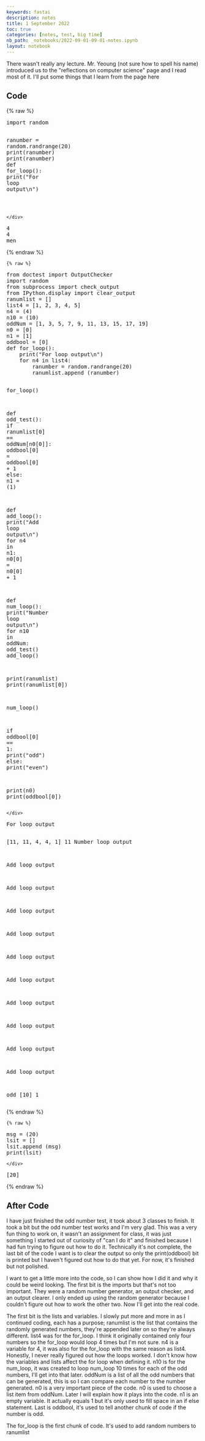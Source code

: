 ```yaml
---
keywords: fastai
description: notes
title: 1 September 2022
toc: true 
categories: [notes, test, big time]
nb_path: _notebooks/2022-09-01-09-01-notes.ipynb
layout: notebook
---
```


<!--
#################################################
### THIS FILE WAS AUTOGENERATED! DO NOT EDIT! ###
#################################################
# file to edit: _notebooks/2022-09-01-09-01-notes.ipynb
-->

<div class="container" id="notebook-container">
        
<div class="cell border-box-sizing text_cell rendered"><div class="inner_cell">
<div class="text_cell_render border-box-sizing rendered_html">
<p>There wasn't really any lecture. Mr. Yeoung (not sure how to spell his name) introduced us to the "reflections on computer science" page and I read most of it. I'll put some things that I learn from the page here</p>

</div>
</div>
</div>
<div class="cell border-box-sizing text_cell rendered"><div class="inner_cell">
<div class="text_cell_render border-box-sizing rendered_html">
<h2 id="Code">Code<a class="anchor-link" href="#Code"> </a></h2>
</div>
</div>
</div>
    {% raw %}
    
<div class="cell border-box-sizing code_cell rendered">
<div class="input">

<div class="inner_cell">
    <div class="input_area">
<div class=" highlight hl-ipython3"><pre><span></span><span class="kn">import</span> <span class="nn">random</span>

<span class="n">ranumber</span> <span class="o">=</span> <span class="n">random</span><span class="o">.</span><span class="n">randrange</span><span class="p">(</span><span class="mi">20</span><span class="p">)</span>
<span class="nb">print</span><span class="p">(</span><span class="n">ranumber</span><span class="p">)</span>
<span class="nb">print</span><span class="p">(</span><span class="n">ranumber</span><span class="p">)</span>
<span class="k">def</span> <span class="nf">for_loop</span><span class="p">():</span>
    <span class="nb">print</span><span class="p">(</span><span class="s2">&quot;For loop output</span><span class="se">\n</span><span class="s2">&quot;</span><span class="p">)</span>
    
</pre></div>

    </div>
</div>
</div>

<div class="output_wrapper">
<div class="output">

<div class="output_area">

<div class="output_subarea output_stream output_stdout output_text">
<pre>4
4
men
</pre>
</div>
</div>

</div>
</div>

</div>
    {% endraw %}

    {% raw %}
    
<div class="cell border-box-sizing code_cell rendered">
<div class="input">

<div class="inner_cell">
    <div class="input_area">
<div class=" highlight hl-ipython3"><pre><span></span><span class="kn">from</span> <span class="nn">doctest</span> <span class="kn">import</span> <span class="n">OutputChecker</span>
<span class="kn">import</span> <span class="nn">random</span>
<span class="kn">from</span> <span class="nn">subprocess</span> <span class="kn">import</span> <span class="n">check_output</span>
<span class="kn">from</span> <span class="nn">IPython.display</span> <span class="kn">import</span> <span class="n">clear_output</span>
<span class="n">ranumlist</span> <span class="o">=</span> <span class="p">[]</span>
<span class="n">list4</span> <span class="o">=</span> <span class="p">[</span><span class="mi">1</span><span class="p">,</span> <span class="mi">2</span><span class="p">,</span> <span class="mi">3</span><span class="p">,</span> <span class="mi">4</span><span class="p">,</span> <span class="mi">5</span><span class="p">]</span>
<span class="n">n4</span> <span class="o">=</span> <span class="p">(</span><span class="mi">4</span><span class="p">)</span>
<span class="n">n10</span> <span class="o">=</span> <span class="p">(</span><span class="mi">10</span><span class="p">)</span>
<span class="n">oddNum</span> <span class="o">=</span> <span class="p">[</span><span class="mi">1</span><span class="p">,</span> <span class="mi">3</span><span class="p">,</span> <span class="mi">5</span><span class="p">,</span> <span class="mi">7</span><span class="p">,</span> <span class="mi">9</span><span class="p">,</span> <span class="mi">11</span><span class="p">,</span> <span class="mi">13</span><span class="p">,</span> <span class="mi">15</span><span class="p">,</span> <span class="mi">17</span><span class="p">,</span> <span class="mi">19</span><span class="p">]</span>
<span class="n">n0</span> <span class="o">=</span> <span class="p">[</span><span class="mi">0</span><span class="p">]</span>
<span class="n">n1</span> <span class="o">=</span> <span class="p">[</span><span class="mi">1</span><span class="p">]</span>
<span class="n">oddbool</span> <span class="o">=</span> <span class="p">[</span><span class="mi">0</span><span class="p">]</span>
<span class="k">def</span> <span class="nf">for_loop</span><span class="p">():</span>
    <span class="nb">print</span><span class="p">(</span><span class="s2">&quot;For loop output</span><span class="se">\n</span><span class="s2">&quot;</span><span class="p">)</span>
    <span class="k">for</span> <span class="n">n4</span> <span class="ow">in</span> <span class="n">list4</span><span class="p">:</span>
        <span class="n">ranumber</span> <span class="o">=</span> <span class="n">random</span><span class="o">.</span><span class="n">randrange</span><span class="p">(</span><span class="mi">20</span><span class="p">)</span>
        <span class="n">ranumlist</span><span class="o">.</span><span class="n">append</span> <span class="p">(</span><span class="n">ranumber</span><span class="p">)</span>

<span class="n">for_loop</span><span class="p">()</span>

<span class="k">def</span> <span class="nf">odd_test</span><span class="p">():</span>
    <span class="k">if</span> <span class="n">ranumlist</span><span class="p">[</span><span class="mi">0</span><span class="p">]</span> <span class="o">==</span> <span class="n">oddNum</span><span class="p">[</span><span class="n">n0</span><span class="p">[</span><span class="mi">0</span><span class="p">]]:</span>
        <span class="n">oddbool</span><span class="p">[</span><span class="mi">0</span><span class="p">]</span> <span class="o">=</span> <span class="n">oddbool</span><span class="p">[</span><span class="mi">0</span><span class="p">]</span> <span class="o">+</span> <span class="mi">1</span>
    <span class="k">else</span><span class="p">:</span>
        <span class="n">n1</span> <span class="o">=</span> <span class="p">(</span><span class="mi">1</span><span class="p">)</span>

<span class="k">def</span> <span class="nf">add_loop</span><span class="p">():</span>
    <span class="nb">print</span><span class="p">(</span><span class="s2">&quot;Add loop output</span><span class="se">\n</span><span class="s2">&quot;</span><span class="p">)</span>
    <span class="k">for</span> <span class="n">n4</span> <span class="ow">in</span> <span class="n">n1</span><span class="p">:</span>
        <span class="n">n0</span><span class="p">[</span><span class="mi">0</span><span class="p">]</span> <span class="o">=</span> <span class="n">n0</span><span class="p">[</span><span class="mi">0</span><span class="p">]</span> <span class="o">+</span> <span class="mi">1</span>

<span class="k">def</span> <span class="nf">num_loop</span><span class="p">():</span>
    <span class="nb">print</span><span class="p">(</span><span class="s2">&quot;Number loop output</span><span class="se">\n</span><span class="s2">&quot;</span><span class="p">)</span>
    <span class="k">for</span> <span class="n">n10</span> <span class="ow">in</span> <span class="n">oddNum</span><span class="p">:</span>
        <span class="n">odd_test</span><span class="p">()</span>
        <span class="n">add_loop</span><span class="p">()</span>
        
<span class="nb">print</span><span class="p">(</span><span class="n">ranumlist</span><span class="p">)</span>
<span class="nb">print</span><span class="p">(</span><span class="n">ranumlist</span><span class="p">[</span><span class="mi">0</span><span class="p">])</span>

<span class="n">num_loop</span><span class="p">()</span>

<span class="k">if</span> <span class="n">oddbool</span><span class="p">[</span><span class="mi">0</span><span class="p">]</span> <span class="o">==</span> <span class="mi">1</span><span class="p">:</span>
    <span class="nb">print</span><span class="p">(</span><span class="s2">&quot;odd&quot;</span><span class="p">)</span>
<span class="k">else</span><span class="p">:</span>
    <span class="nb">print</span><span class="p">(</span><span class="s2">&quot;even&quot;</span><span class="p">)</span>
    
<span class="nb">print</span><span class="p">(</span><span class="n">n0</span><span class="p">)</span>
<span class="nb">print</span><span class="p">(</span><span class="n">oddbool</span><span class="p">[</span><span class="mi">0</span><span class="p">])</span>
</pre></div>

    </div>
</div>
</div>

<div class="output_wrapper">
<div class="output">

<div class="output_area">

<div class="output_subarea output_stream output_stdout output_text">
<pre>For loop output

[11, 11, 4, 4, 1]
11
Number loop output

Add loop output

Add loop output

Add loop output

Add loop output

Add loop output

Add loop output

Add loop output

Add loop output

Add loop output

Add loop output

odd
[10]
1
</pre>
</div>
</div>

</div>
</div>

</div>
    {% endraw %}

    {% raw %}
    
<div class="cell border-box-sizing code_cell rendered">
<div class="input">

<div class="inner_cell">
    <div class="input_area">
<div class=" highlight hl-ipython3"><pre><span></span><span class="n">msg</span> <span class="o">=</span> <span class="p">(</span><span class="mi">20</span><span class="p">)</span>
<span class="n">lsit</span> <span class="o">=</span> <span class="p">[]</span>
<span class="n">lsit</span><span class="o">.</span><span class="n">append</span> <span class="p">(</span><span class="n">msg</span><span class="p">)</span>
<span class="nb">print</span><span class="p">(</span><span class="n">lsit</span><span class="p">)</span>
</pre></div>

    </div>
</div>
</div>

<div class="output_wrapper">
<div class="output">

<div class="output_area">

<div class="output_subarea output_stream output_stdout output_text">
<pre>[20]
</pre>
</div>
</div>

</div>
</div>

</div>
    {% endraw %}

<div class="cell border-box-sizing text_cell rendered"><div class="inner_cell">
<div class="text_cell_render border-box-sizing rendered_html">
<h2 id="After-Code">After Code<a class="anchor-link" href="#After-Code"> </a></h2><p>I have just finished the odd number test, it took about 3 classes to finish. It took a bit but the odd number test works and I'm very glad. This was a very fun thing to work on, it wasn't an assignment for class, it was just something I started out of curiosity of "can I do it" and finished because I had fun trying to figure out how to do it. Technically it's not complete, the last bit of the code I want is to clear the output so only the print(oddbool) bit is printed but I haven't figured out how to do that yet. For now, it's finished but not polished.</p>

</div>
</div>
</div>
<div class="cell border-box-sizing text_cell rendered"><div class="inner_cell">
<div class="text_cell_render border-box-sizing rendered_html">
<p>I want to get a little more into the code, so I can show how I did it and why it could be weird looking. The first bit is the imports but that's not too important. They were a random number generator, an output checker, and an output clearer. I only ended up using the random generator because I couldn't figure out how to work the other two. Now I'll get into the real code.</p>

</div>
</div>
</div>
<div class="cell border-box-sizing text_cell rendered"><div class="inner_cell">
<div class="text_cell_render border-box-sizing rendered_html">
<p>The first bit is the lists and variables. I slowly put more and more in as I continued coding, each has a purpose;
 ranumlist is the list that contains the randomly generated numbers, they're appended later on so they're always different. list4 was for the for_loop. I think it originally contained only four numbers so the for_loop would loop 4 times but I'm not sure. n4 is a variable for 4, it was also for the for_loop with the same reason as list4. Honestly, I never really figured out how the loops worked. I don't know how the variables and lists affect the for loop when defining it. n10 is for the num_loop, it was created to loop num_loop 10 times for each of the odd numbers, I'll get into that later. oddNum is a list of all the odd numbers that can be generated, this is so I can compare each number to the number generated. n0 is a very important piece of the code. n0 is used to choose a list item from oddNum. Later I will explain how it plays into the code. n1 is an empty variable. It actually equals 1 but it's only used to fill space in an if else statement. Last is oddbool, it's used to tell another chunk of code if the number is odd.</p>

</div>
</div>
</div>
<div class="cell border-box-sizing text_cell rendered"><div class="inner_cell">
<div class="text_cell_render border-box-sizing rendered_html">
<p>The for_loop is the first chunk of code. It's used to add random numbers to ranumlist</p>

</div>
</div>
</div>
</div>
 

